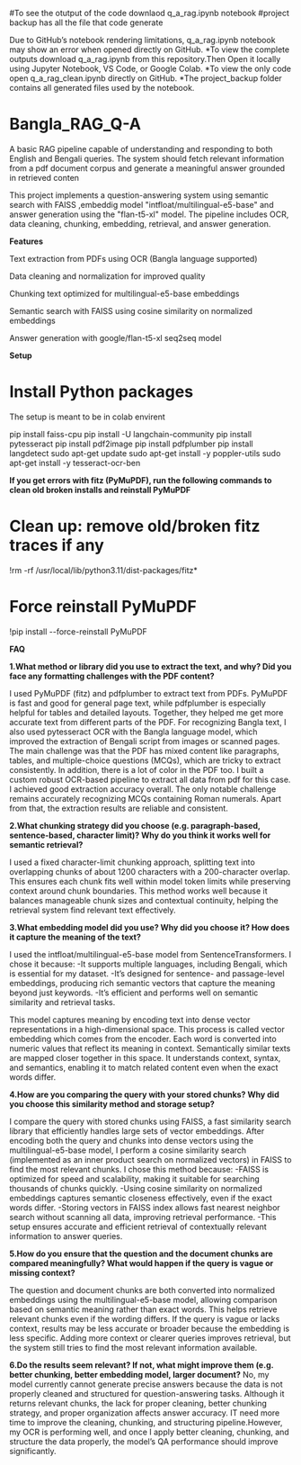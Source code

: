 #To see the otutput of the code downlaod  q_a_rag.ipynb notebook
#project backup has all the file that code generate

Due to GitHub’s notebook rendering limitations,  q_a_rag.ipynb  notebook may show an error when opened directly on GitHub.
*To view the complete outputs download q_a_rag.ipynb from this repository.Then Open it locally using Jupyter Notebook, VS Code, or Google Colab.
*To view the only code open q_a_rag_clean.ipynb directly on GitHub.
*The project_backup folder contains all generated files used by the notebook.

# Bangla_RAG_Q-A

A basic RAG pipeline capable of understanding and responding to both English and Bengali queries. The system should fetch relevant information from a pdf document corpus and generate a meaningful answer grounded in retrieved conten

This project implements a question-answering system using semantic search with FAISS ,embeddig model "intfloat/multilingual-e5-base"
and answer generation using the "flan-t5-xl" model. The pipeline includes OCR, data cleaning, chunking, embedding, retrieval, and answer generation.



**Features**

Text extraction from PDFs using OCR (Bangla language supported)

Data cleaning and normalization for improved quality

Chunking text optimized for multilingual-e5-base embeddings

Semantic search with FAISS using cosine similarity on normalized embeddings

Answer generation with google/flan-t5-xl seq2seq model

**Setup**

# Install Python packages
The setup is meant to be in colab envirent


pip install faiss-cpu
pip install -U langchain-community
pip install pytesseract
pip install pdf2image
pip install pdfplumber
pip install langdetect
sudo apt-get update
sudo apt-get install -y poppler-utils
sudo apt-get install -y tesseract-ocr-ben

**If you get errors with fitz (PyMuPDF), run the following commands to clean old broken installs and reinstall PyMuPDF**
# Clean up: remove old/broken fitz traces if any
!rm -rf /usr/local/lib/python3.11/dist-packages/fitz*

# Force reinstall PyMuPDF
!pip install --force-reinstall PyMuPDF

**FAQ**


**1.What method or library did you use to extract the text, and why? Did you face any formatting challenges with the PDF content?**
   
I used PyMuPDF (fitz) and pdfplumber to extract text from PDFs. PyMuPDF is fast and good for general page text, while pdfplumber is especially helpful for tables and detailed layouts. Together, they helped me get more accurate text from different parts of the PDF.
For recognizing Bangla text, I also used pytesseract OCR with the Bangla language model, which improved the extraction of Bengali script from images or scanned pages.
The main challenge was that the PDF has mixed content like paragraphs, tables, and multiple-choice questions (MCQs), which are tricky to extract consistently. In addition, there is a lot of color in the PDF too. I built a custom  robust OCR-based pipeline to extract all data from pdf for this case.
I achieved good extraction accuracy overall. The only notable challenge remains accurately recognizing MCQs containing Roman numerals. Apart from that, the extraction results are reliable and consistent.

**2.What chunking strategy did you choose (e.g. paragraph-based, sentence-based, character limit)? Why do you think it works well for semantic retrieval?**

I used a fixed character-limit chunking approach, splitting text into overlapping chunks of about 1200 characters with a 200-character overlap. This ensures each chunk fits well within model token limits while preserving context around chunk boundaries. This method works well because it balances manageable chunk sizes and contextual continuity, helping the retrieval system find relevant text effectively.

**3.What embedding model did you use? Why did you choose it? How does it capture the meaning of the text?**

 I used the intfloat/multilingual-e5-base model from SentenceTransformers. I chose it because:
-It supports multiple languages, including Bengali, which is essential for my dataset.
-It’s designed for sentence- and passage-level embeddings, producing rich semantic vectors that capture the meaning beyond just keywords.
-It’s efficient and performs well on semantic similarity and retrieval tasks.

This model captures meaning by encoding text into dense vector representations in a high-dimensional space. This process is called vector embedding which comes from the encoder. Each word is converted into numeric values that reflect its meaning in context. Semantically similar texts are mapped closer together in this space. It understands context, syntax, and semantics, enabling it to match related content even when the exact words differ.

**4.How are you comparing the query with your stored chunks? Why did you choose this similarity method and storage setup?**

I compare the query with stored chunks using FAISS, a fast similarity search library that efficiently handles large sets of vector embeddings. After encoding both the query and chunks into dense vectors using the multilingual-e5-base model, I perform a cosine similarity search (implemented as an inner product search on normalized vectors) in FAISS to find the most relevant chunks.
I chose this method because:
-FAISS is optimized for speed and scalability, making it suitable for searching thousands of chunks quickly.
-Using cosine similarity on normalized embeddings captures semantic closeness effectively, even if the exact words differ.
-Storing vectors in FAISS index allows fast nearest neighbor search without scanning all data, improving retrieval performance.
-This setup ensures accurate and efficient retrieval of contextually relevant information to answer queries.

**5.How do you ensure that the question and the document chunks are compared meaningfully? What would happen if the query is vague or missing context?**

The question and document chunks are both converted into normalized embeddings using the multilingual-e5-base model, allowing comparison based on semantic meaning rather than exact words. This helps retrieve relevant chunks even if the wording differs.
If the query is vague or lacks context, results may be less accurate or broader because the embedding is less specific. Adding more context or clearer queries improves retrieval, but the system still tries to find the most relevant information available.

**6.Do the results seem relevant? If not, what might improve them (e.g. better chunking, better embedding model, larger document?**
No, my model currently cannot generate precise answers because the data  is not properly cleaned and structured for question-answering tasks. Although it returns relevant chunks, the lack for proper cleaning, better chunking strategy, and proper organization affects answer accuracy. IT need more time to improve the cleaning, chunking, and structuring pipeline.However, my OCR is performing well, and once I apply better cleaning, chunking, and structure the data properly, the model’s QA performance should improve significantly.


